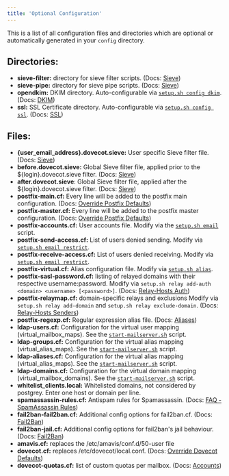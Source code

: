 ```yaml
---
title: 'Optional Configuration'
---
```


This is a list of all configuration files and directories which are optional or automatically generated in your `config` directory.

## Directories:
- **sieve-filter:** directory for sieve filter scripts. (Docs: [Sieve][docs-sieve])
- **sieve-pipe:** directory for sieve pipe scripts. (Docs: [Sieve][docs-sieve])
- **opendkim:** DKIM directory. Auto-configurable via [`setup.sh config dkim`][docs-setupsh]. (Docs: [DKIM][docs-dkim])
- **ssl:** SSL Certificate directory. Auto-configurable via [`setup.sh config ssl`][docs-setupsh]. (Docs: [SSL][docs-ssl])

## Files:
- **{user_email_address}.dovecot.sieve:** User specific Sieve filter file. (Docs: [Sieve][docs-sieve])
- **before.dovecot.sieve:** Global Sieve filter file, applied prior to the ${login}.dovecot.sieve filter. (Docs: [Sieve][docs-sieve])
- **after.dovecot.sieve**: Global Sieve filter file, applied after the ${login}.dovecot.sieve filter. (Docs: [Sieve][docs-sieve])
- **postfix-main.cf:** Every line will be added to the postfix main configuration. (Docs: [Override Postfix Defaults][docs-override-postfix])
- **postfix-master.cf:** Every line will be added to the postfix master configuration. (Docs: [Override Postfix Defaults][docs-override-postfix])
- **postfix-accounts.cf:** User accounts file. Modify via the [`setup.sh email`][docs-setupsh] script.
- **postfix-send-access.cf:** List of users denied sending. Modify via [`setup.sh email restrict`][docs-setupsh].
- **postfix-receive-access.cf:** List of users denied receiving. Modify via [`setup.sh email restrict`][docs-setupsh].
- **postfix-virtual.cf:** Alias configuration file. Modify via [`setup.sh alias`][docs-setupsh].
- **postfix-sasl-password.cf:** listing of relayed domains with their respective username:password. Modify via `setup.sh relay add-auth <domain> <username> [<password>]`. (Docs: [Relay-Hosts Auth][docs-relayhosts-senderauth])
- **postfix-relaymap.cf:** domain-specific relays and exclusions Modify via `setup.sh relay add-domain` and `setup.sh relay exclude-domain`. (Docs: [Relay-Hosts Senders][docs-relayhosts-senderhost])
- **postfix-regexp.cf:** Regular expression alias file. (Docs: [Aliases][docs-aliases-regex])
- **ldap-users.cf:** Configuration for the virtual user mapping (virtual_mailbox_maps). See the [`start-mailserver.sh`][github-commit-startmailserver-L583] script.
- **ldap-groups.cf:** Configuration for the virtual alias mapping (virtual_alias_maps). See the [`start-mailserver.sh`][github-commit-startmailserver-L583] script.
- **ldap-aliases.cf:** Configuration for the virtual alias mapping (virtual_alias_maps). See the [`start-mailserver.sh`][github-commit-startmailserver-L583] script.
- **ldap-domains.cf:** Configuration for the virtual domain mapping (virtual_mailbox_domains). See the [`start-mailserver.sh`][github-commit-startmailserver-L583] script.
- **whitelist_clients.local:** Whitelisted domains, not considered by postgrey. Enter one host or domain per line.
- **spamassassin-rules.cf:** Antispam rules for Spamassassin. (Docs: [FAQ - SpamAssassin Rules][docs-faq-spamrules])
- **fail2ban-fail2ban.cf:** Additional config options for fail2ban.cf. (Docs: [Fail2Ban][docs-fail2ban])
- **fail2ban-jail.cf:** Additional config options for fail2ban's jail behaviour. (Docs: [Fail2Ban][docs-fail2ban])
- **amavis.cf:** replaces the /etc/amavis/conf.d/50-user file
- **dovecot.cf:** replaces /etc/dovecot/local.conf. (Docs: [Override Dovecot Defaults][docs-override-dovecot])
- **dovecot-quotas.cf:** list of custom quotas per mailbox. (Docs: [Accounts][docs-accounts-quota])

[docs-accounts-quota]: ../config/user-management/accounts.md#notes
[docs-aliases-regex]: ../config/user-management/aliases.md#configuring-regexp-aliases
[docs-dkim]: ../config/best-practices/dkim.md
[docs-fail2ban]: ../config/security/fail2ban.md
[docs-faq-spamrules]: ../config/troubleshooting/faq.md#how-can-i-manage-my-custom-spamassassin-rules
[docs-override-postfix]: ./override-defaults/postfix.md
[docs-override-dovecot]: ./override-defaults/dovecot.md
[docs-relayhosts-senderauth]: ./mail-forwarding/relay-hosts.md#sender-dependent-authentication
[docs-relayhosts-senderhost]: ./mail-forwarding/relay-hosts.md#sender-dependent-relay-host
[docs-sieve]: ./mail-sieve.md
[docs-setupsh]: ../config/setup.sh.md
[docs-ssl]: ../config/security/ssl.md
[github-commit-startmailserver-L583]: https://github.com/docker-mailserver/docker-mailserver/blob/a564cca0e55feba40e273a5419d4c9a864460bf6/target/start-mailserver.sh#L583
